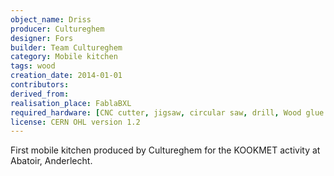 ```yaml
---
object_name: Driss
producer: Cultureghem
designer: Fors
builder: Team Cultureghem
category: Mobile kitchen
tags: wood
creation_date: 2014-01-01
contributors:
derived_from:
realisation_place: FablaBXL
required_hardware: [CNC cutter, jigsaw, circular saw, drill, Wood glue or not, sander, sand paper]
license: CERN OHL version 1.2
---
```

First mobile kitchen produced by Cultureghem for the KOOKMET activity at Abatoir, Anderlecht.
